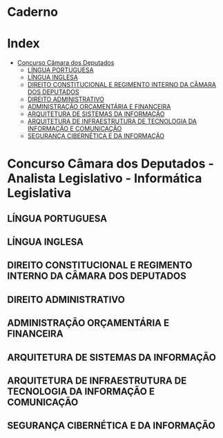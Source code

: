 # Caderno

# Index
- [Concurso Câmara dos Deputados](#id-section1)
    - [LÍNGUA PORTUGUESA](#id-portugues)
    - [LÍNGUA INGLESA](#id-ingles)
    - [DIREITO CONSTITUCIONAL E REGIMENTO INTERNO DA CÂMARA DOS DEPUTADOS](#id-direito-constitucional)
    - [DIREITO ADMINISTRATIVO](#id-direito-administrativo)
    - [ADMINISTRAÇÃO ORÇAMENTÁRIA E FINANCEIRA](#id-administracao)
    - [ARQUITETURA DE SISTEMAS DA INFORMAÇÃO](#id-arq-sist-info)
    - [ARQUITETURA DE INFRAESTRUTURA DE TECNOLOGIA DA INFORMAÇÃO E COMUNICAÇÃO](#id-arc-infra)
    - [SEGURANÇA CIBERNÉTICA E DA INFORMAÇÃO](#id-sec-info)


<div id='id-concurso-camara'/>

# Concurso Câmara dos Deputados - Analista Legislativo - Informática Legislativa

<div id='id-portugues'/>

## LÍNGUA PORTUGUESA

<div id='id-ingles'/>

## LÍNGUA INGLESA

<div id='id-direito-constitucional'/>

## DIREITO CONSTITUCIONAL E REGIMENTO INTERNO DA CÂMARA DOS DEPUTADOS

<div id='id-direito-administrativo'/>

## DIREITO ADMINISTRATIVO

<div id='id-administracao'/>

## ADMINISTRAÇÃO ORÇAMENTÁRIA E FINANCEIRA

<div id='id-arq-sist-info'/>

## ARQUITETURA DE SISTEMAS DA INFORMAÇÃO

<div id='id-arc-infra'/>

## ARQUITETURA DE INFRAESTRUTURA DE TECNOLOGIA DA INFORMAÇÃO E COMUNICAÇÃO

<div id='id-sec-info'/>

## SEGURANÇA CIBERNÉTICA E DA INFORMAÇÃO